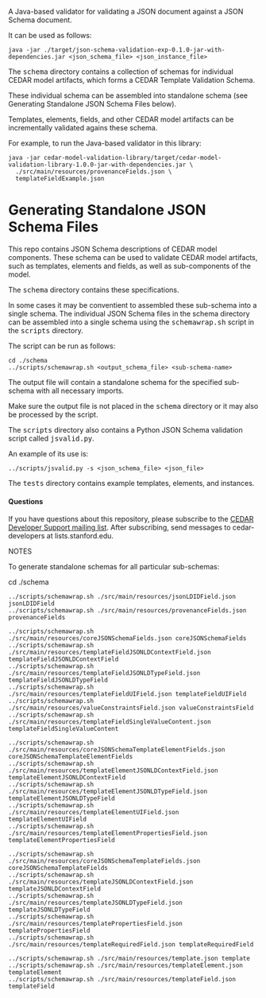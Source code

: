 A Java-based validator for validating a JSON document against a JSON Schema document.

It can be used as follows:

    java -jar ./target/json-schema-validation-exp-0.1.0-jar-with-dependencies.jar <json_schema_file> <json_instance_file>

The <tt>schema</tt> directory contains a collection of schemas for individual CEDAR model artifacts, 
which forms a CEDAR Template Validation Schema. 

These individual schema can be assembled into standalone schema (see Generating Standalone JSON Schema Files below).

Templates, elements, fields, and other CEDAR model artifacts can be incrementally validated agains these schema.

For example, to run the Java-based validator in this library:

    java -jar cedar-model-validation-library/target/cedar-model-validation-library-1.0.0-jar-with-dependencies.jar \
      ./src/main/resources/provenanceFields.json \
      templateFieldExample.json

# Generating Standalone JSON Schema Files

This repo contains JSON Schema descriptions of CEDAR model components. 
These schema can be used to validate CEDAR model artifacts, such as templates, elements
and fields, as well as sub-components of the model.

The <tt>schema</tt> directory contains these specifications.

In some cases it may be conventient to assembled these sub-schema into a single schema.
The individual JSON Schema files in the </tt>schema</tt> directory can be assembled into a
single schema using the <tt>schemawrap.sh</tt> script in the <tt>scripts</tt> directory.

The script can be run as follows:

    cd ./schema
    ../scripts/schemawrap.sh <output_schema_file> <sub-schema-name>

The output file will contain a standalone schema for the specified sub-schema with
all necessary imports.

Make sure the output file is not placed in the <tt>schema</tt> directory or it may also be processed by the script.

The <tt>scripts</tt> directory also contains a Python JSON Schema validation script called
<tt>jsvalid.py</tt>.

An example of its use is:

    ../scripts/jsvalid.py -s <json_schema_file> <json_file>

The <tt>tests</tt> directory contains example templates, elements, and instances.

#### Questions

If you have questions about this repository, please subscribe to the [CEDAR Developer Support
mailing list](https://mailman.stanford.edu/mailman/listinfo/cedar-developers).
After subscribing, send messages to cedar-developers at lists.stanford.edu.

NOTES

To generate standalone schemas for all particular sub-schemas:

  cd ./schema

    ../scripts/schemawrap.sh ./src/main/resources/jsonLDIDField.json jsonLDIDField
    ../scripts/schemawrap.sh ./src/main/resources/provenanceFields.json provenanceFields
    
    ../scripts/schemawrap.sh ./src/main/resources/coreJSONSchemaFields.json coreJSONSchemaFields
    ../scripts/schemawrap.sh ./src/main/resources/templateFieldJSONLDContextField.json templateFieldJSONLDContextField
    ../scripts/schemawrap.sh ./src/main/resources/templateFieldJSONLDTypeField.json templateFieldJSONLDTypeField
    ../scripts/schemawrap.sh ./src/main/resources/templateFieldUIField.json templateFieldUIField
    ../scripts/schemawrap.sh ./src/main/resources/valueConstraintsField.json valueConstraintsField
    ../scripts/schemawrap.sh ./src/main/resources/templateFieldSingleValueContent.json templateFieldSingleValueContent
    
    ../scripts/schemawrap.sh ./src/main/resources/coreJSONSchemaTemplateElementFields.json coreJSONSchemaTemplateElementFields
    ../scripts/schemawrap.sh ./src/main/resources/templateElementJSONLDContextField.json templateElementJSONLDContextField
    ../scripts/schemawrap.sh ./src/main/resources/templateElementJSONLDTypeField.json templateElementJSONLDTypeField
    ../scripts/schemawrap.sh ./src/main/resources/templateElementUIField.json templateElementUIField
    ../scripts/schemawrap.sh ./src/main/resources/templateElementPropertiesField.json templateElementPropertiesField
    
    ../scripts/schemawrap.sh ./src/main/resources/coreJSONSchemaTemplateFields.json coreJSONSchemaTemplateFields
    ../scripts/schemawrap.sh ./src/main/resources/templateJSONLDContextField.json templateJSONLDContextField
    ../scripts/schemawrap.sh ./src/main/resources/templateJSONLDTypeField.json templateJSONLDTypeField
    ../scripts/schemawrap.sh ./src/main/resources/templatePropertiesField.json templatePropertiesField
    ../scripts/schemawrap.sh ./src/main/resources/templateRequiredField.json templateRequiredField
    
    ../scripts/schemawrap.sh ./src/main/resources/template.json template
    ../scripts/schemawrap.sh ./src/main/resources/templateElement.json templateElement
    ../scripts/schemawrap.sh ./src/main/resources/templateField.json templateField

